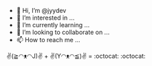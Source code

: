 - 👋 Hi, I’m @jyydev
- 👀 I’m interested in ...
- 🌱 I’m currently learning ...
- 💞️ I’m looking to collaborate on ...
- 📫 How to reach me ...

✌(≧◠ᴥ◠J)✌ + ✌(Y◠ᴥ◠≦)✌ = :octocat: :octocat:

<!---
jyydev/jyydev is a ✨ special ✨ repository because its `README.md` (this file) appears on your GitHub profile.
You can click the Preview link to take a look at your changes.
--->
